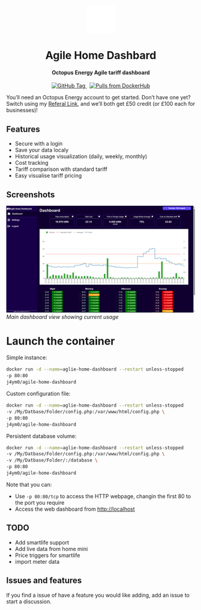 <div align="center">
  <a href="https://github.com/j4ym0/agile-home-dashboard/releases">
    <img alt="agile-home-dashboard" src="https://github.com/j4ym0/agile-home-dashboard/blob/main/readme/logo.png?raw=true" height="75px" />
  </a>
  <h1>Agile Home Dashbard</h1>
  <h4>Octopus Energy Agile tariff dashboard</h4>
  <a href="https://github.com/j4ym0/agile-home-dashboard/releases">
    <img alt="GitHub Tag" src="https://img.shields.io/github/v/tag/j4ym0/agile-home-dashboard">
  </a>&nbsp;
  <a href="https://hub.docker.com/r/j4ym0/agile-home-dashboard">
    <img alt="Pulls from DockerHub" src="https://img.shields.io/docker/pulls/j4ym0/agile-home-dashboard.svg?style=flat-square" />
  </a>
</div>

You’ll need an Octopus Energy account to get started. Don’t have one yet? Switch using my [Referal Link](https://share.octopus.energy/brave-sage-915), and we’ll both get £50 credit (or £100 each for businesses)!

## Features

- Secure with a login
- Save your data localy
- Historical usage visualization (daily, weekly, monthly)
- Cost tracking
- Tariff comparison with standard tariff
- Easy visualise tariff pricing

## Screenshots

![Dashboard Screenshot](https://github.com/j4ym0/agile-home-dashboard/blob/main/readme/screenshot1.png?raw=true)
*Main dashboard view showing current usage*

# Launch the container

Simple instance:
```bash
docker run -d --name=aglie-home-dashboard --restart unless-stopped 
-p 80:80
j4ym0/agile-home-dashboard
```

Custom configuration file:
```bash
docker run -d --name=aglie-home-dashboard --restart unless-stopped 
-v /My/Datbase/Folder/config.php:/var/www/html/config.php \
-p 80:80
j4ym0/agile-home-dashboard
```

Persistent database volume:
```bash
docker run -d --name=aglie-home-dashboard --restart unless-stopped 
-v /My/Datbase/Folder/config.php:/var/www/html/config.php \
-v /My/Datbase/Folder/:/database \
-p 80:80
j4ym0/agile-home-dashboard
```

Note that you can:
 - Use `-p 80:80/tcp` to access the HTTP webpage, changin the first 80 to the port you require
 - Access the web dashboard from [http://localhost](http://localhost)

## TODO

 - Add smartlife support
 - Add live data from home mini
 - Price triggers for smartlife
 - import meter data 

## Issues and features 

If you find a issue of have a feature you would like adding, add an issue to start a discussion.
